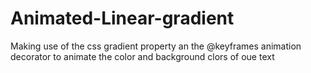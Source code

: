 # Animated-Linear-gradient
Making use of the css gradient property an the @keyframes animation decorator
to animate the color and background clors of oue text 
